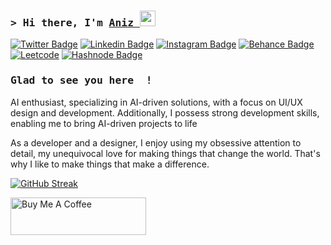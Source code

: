 ### <samp>&gt; Hi there, I'm <a href="https://4n1z.github.io/" target="_blank">Aniz </a> <img src="https://media.giphy.com/media/hvRJCLFzcasrR4ia7z/giphy.gif" width="25"> </samp>

[![Twitter Badge](https://img.shields.io/badge/-Twitter-00acee?flat-for-the-badge&logo=Twitter&logoColor=white)](https://twitter.com/)
[![Linkedin Badge](https://img.shields.io/badge/-LinkedIn-0e76a8?flat-for-the-badge&logo=Linkedin&logoColor=white)](https://www.linkedin.com/in/aniz-bin-nowshad/)
[![Instagram Badge](https://img.shields.io/badge/-Instagram-e4405f?flat-for-the-badge&logo=Instagram&logoColor=black)](https://instagram.com/just_my_designs_/)
[![Behance Badge](https://img.shields.io/badge/Behance-0054F7?style=flat-for-the-badge&logo=behance&logoColor=white)](https://www.behance.net/aniz14)
[![Leetcode](https://img.shields.io/badge/-LeetCode-FFA116?style=flat-for-the-badge&logo=LeetCode&logoColor=black)](https://leetcode.com/aniz/)
[![Hashnode Badge](https://img.shields.io/badge/Hashnode-2962FF?style=flat-the-badge&logo=hashnode&logoColor=white)](https://aniz.hashnode.dev/)

### <samp> Glad to see you here &nbsp;! </samp>

AI enthusiast, specializing in AI-driven solutions, with a focus on UI/UX design and development. Additionally, I possess strong development skills, enabling me to bring AI-driven projects to life

As a developer and a designer, I enjoy using my obsessive attention to detail, my unequivocal love for making things that change the world. That's why I like to make things that make a difference.

 <!--
 ### <samp>&gt; Talking about Personal Stuffs: </samp>

- <img src="https://github.com/Gapur/Gapur/blob/main/assets/developer.gif?raw=true" width="21" />&nbsp;&nbsp; Co Founder [@Soft Served Web](https://www.softservedweb.com/)
- <img src="https://github.com/Gapur/Gapur/blob/main/assets/developer.gif?raw=true" width="21" />&nbsp;&nbsp; Community Ambassador [@Cohere](https://cohere.com/)
- <img src="https://github.com/Gapur/Gapur/blob/main/assets/developer.gif?raw=true" width="21" />&nbsp;&nbsp; I’m currently doing projects on GenAI.
- <img src="https://github.com/Gapur/Gapur/blob/main/assets/message.gif?raw=true" width="21" />&nbsp;&nbsp; Ask me about anything, I am happy to help.
- <img src="https://github.com/Gapur/Gapur/blob/main/assets/laptop.gif?raw=true" width="21" />&nbsp;&nbsp; I write what I learn on [Hashnode](https://aniz.hashnode.dev/).
- <img src="https://github.com/Gapur/Gapur/blob/main/assets/letterbox.gif?raw=true" width="21" />&nbsp;&nbsp; How to reach me: [mail me](https://anizbinnowshad@gmail)
- <img src="https://github.com/Gapur/Gapur/blob/main/assets/doc.gif?raw=true" width="21" />&nbsp;&nbsp; [Resume](https://drive.google.com/file/d/1RNSgRIByazdtS0b36Z0EmFXqTbgWmqkR/view?google_abuse=GOOGLE_ABUSE_EXEMPTION%3DID%3D33a87f5e2e396759:TM%3D1697213970:C%3Dr:IP%3D2405:201:f00f:20b8:34eb:cb80:14f8:bee9-:S%3DyqqKUVyFXF1Gdgy0dmLVW3s%3B+path%3D/%3B+domain%3Dgoogle.com%3B+expires%3DFri,+13-Oct-2023+19:19:30+GMT)
</br>
-->

[![GitHub Streak](https://streak-stats.demolab.com/?user=4N1Z)](https://git.io/streak-stats)

<a href="https://www.buymeacoffee.com/aniz" target="_blank"><img src="https://cdn.buymeacoffee.com/buttons/v2/default-yellow.png" alt="Buy Me A Coffee" style="height: 60px !important;width: 217px !important;" ></a>

<!-- ### <samp> 📈 **My GitHub Stats:** <samp> -->


  <!-- ![](https://github-readme-streak-stats.herokuapp.com/?user=4N1Z&theme=dark&background=FFFFFF00&hide_border=true )<br/> -->
  <!-- ![Top Langs](https://github-readme-stats.vercel.app/api/top-langs/?username=4n1z&layout=compact&theme=dark) -->
  <!-- <img height="180em" src="https://github-readme-stats.vercel.app/api?username=4N1Z&show_icons=true&hide_border=true&&count_private=true&include_all_commits=true" /> -->

